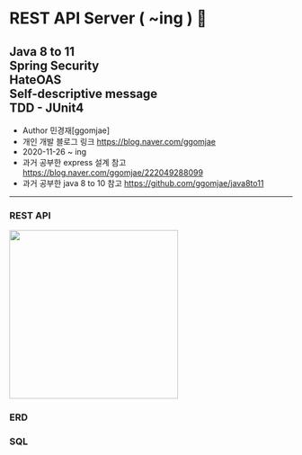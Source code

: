 REST API Server ( ~ing ) 🐻
============ 
Java 8 to 11 <br>
Spring Security <br>
HateOAS<br>
Self-descriptive message<br>
TDD - JUnit4<br>
-------
* Author 민경재[ggomjae] <br>
* 개인 개발 블로그 링크 <https://blog.naver.com/ggomjae> <br>
* 2020-11-26 ~ ing <br>
* 과거 공부한 express 설계 참고 <https://blog.naver.com/ggomjae/222049288099> <br>
* 과거 공부한 java 8 to 10 참고 <https://github.com/ggomjae/java8to11> <br>
-------
### REST API
<div>
    <img height="300" src = "https://user-images.githubusercontent.com/43604493/100344279-ec37ca80-3023-11eb-9e3e-486bb961a874.JPG">
</div>

### ERD

### SQL
